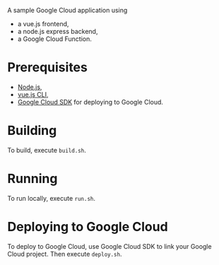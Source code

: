 A sample Google Cloud application using

* a vue.js frontend,
* a node.js express backend,
* a Google Cloud Function.

# Prerequisites

* [Node.js](https://nodejs.org),
* [vue.js CLI](https://cli.vuejs.org/),
* [Google Cloud SDK](https://cloud.google.com/sdk/) for deploying to Google Cloud.

# Building

To build, execute `build.sh`.

# Running

To run locally, execute `run.sh`.

# Deploying to Google Cloud

To deploy to Google Cloud, use Google Cloud SDK to link your
Google Cloud project. Then execute `deploy.sh`.
